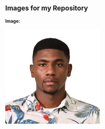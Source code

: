 ## Images for my Repository
#### Image:
![Ethan Bailey](https://github.com/EthanJBailey/2143-OOP-bailey/blob/main/img/EthanJBailey.jpg)
